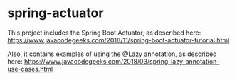 # spring-actuator
This project includes the Spring Boot Actuator, as described here:
https://www.javacodegeeks.com/2018/11/spring-boot-actuator-tutorial.html

Also, it contains examples of using the @Lazy annotation, as described here:
https://www.javacodegeeks.com/2018/03/spring-lazy-annotation-use-cases.html